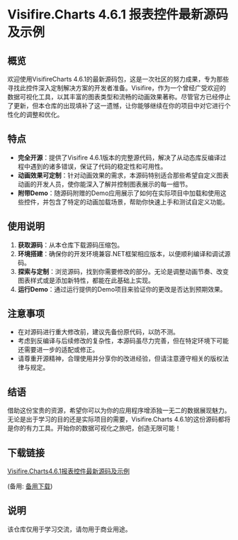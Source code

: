 # Visifire.Charts 4.6.1 报表控件最新源码及示例

## 概览

欢迎使用VisifireCharts 4.6.1的最新源码包，这是一次社区的努力成果，专为那些寻找此控件深入定制解决方案的开发者准备。Visifire，作为一个曾经广受欢迎的数据可视化工具，以其丰富的图表类型和流畅的动画效果著称。尽管官方已经停止了更新，但本仓库的出现填补了这一遗憾，让你能够继续在你的项目中对它进行个性化的调整和优化。

## 特点

- **完全开源**：提供了Visifire 4.6.1版本的完整源代码，解决了从动态库反编译过程中遇到的诸多错误，保证了代码的稳定性和可用性。
- **动画效果可定制**：针对动画效果的需求，本源码特别适合那些希望自定义图表动画的开发人员，使你能深入了解并控制图表展示的每一细节。
- **附带Demo**：随源码附赠的Demo应用展示了如何在实际项目中加载和使用这些控件，并包含了特定的动画加载场景，帮助你快速上手和测试自定义功能。

## 使用说明

1. **获取源码**：从本仓库下载源码压缩包。
2. **环境搭建**：确保你的开发环境兼容.NET框架相应版本，以便顺利编译和调试源码。
3. **探索与定制**：浏览源码，找到你需要修改的部分。无论是调整动画节奏、改变图表样式或是添加新特性，都能在此基础上实现。
4. **运行Demo**：通过运行提供的Demo项目来验证你的更改是否达到预期效果。

## 注意事项

- 在对源码进行重大修改前，建议先备份原代码，以防不测。
- 考虑到反编译与后续修改的复杂性，本源码虽尽力完善，但在特定环境下可能还需要进一步的适配或修正。
- 请尊重开源精神，合理使用并分享你的改进经验，但请注意遵守相关的版权法律与规定。

## 结语

借助这份宝贵的资源，希望你可以为你的应用程序增添独一无二的数据展现魅力。无论是出于学习的目的还是实际项目的需要，Visifire.Charts 4.6.1的这份源码都将是你的有力工具。开始你的数据可视化之旅吧，创造无限可能！

## 下载链接
[Visifire.Charts4.6.1报表控件最新源码及示例](https://pan.quark.cn/s/c7dc5927be5b) 

(备用: [备用下载](https://pan.baidu.com/s/1HH803JXvTvnGesfm2T2xgA?pwd=1234))

## 说明

该仓库仅用于学习交流，请勿用于商业用途。
